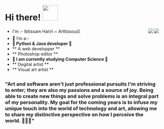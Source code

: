 <h1> Hi there!  <img src="https://camo.githubusercontent.com/63371d36886ee658f5a97401f393e1ab1684b2fd3de674b8f5efc7d410b2a3d0/68747470733a2f2f6d656469612e67697068792e636f6d2f6d656469612f57556c706c634d704f43456d5447427442572f67697068792e676966" width="50">
</h1>
<img align='right' src="https://github-readme-stats.vercel.app/api?username=Arttissou&count_private=true&show_icons=true&theme=chartreuse-dark">
<a href=" ">
  <img align="right" src="https://github-readme-stats.vercel.app/api/top-langs/?username=Arttissou&layout=compact&theme=chartreuse-dark&langs_count=20" />
</a >

- I'm :- Ibtissam Hariri  ~ Arttissou:ballot_box_with_check:
- :purple_heart: I’m a:-
-  **🐍   Python & Java developer 🐍**
- **      A web developper **
- **      Photoshop editor   ** 
-  **📙   I am currently studying Computer Science 📙**
-  **     Degital artist **
-  **     Visual art artist **
##

<h3>"Art and software aren't just professional pursuits I'm striving to enter; they are also my passions and a source of joy. Being able to create new things and solve problems is an integral part of my personality. My goal for the coming years is to infuse my unique touch into the world of technology and art, allowing me to share my distinctive perspective on how I perceive the world. 👨‍💻😄"</h3>

  
</p >  
